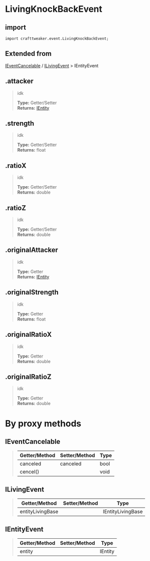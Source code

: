 # LivingKnockBackEvent

## import
`import crafttweaker.event.LivingKnockBackEvent;`

## Extended from
[IEventCancelable](/CraftTweaker/Vanilla/Events/IEventCancelable.md) / [ILivingEvent](/CraftTweaker/Vanilla/Events/ILivingEvent.md) > IEntityEvent

## .attacker
> idk
>
> **Type:** Getter/Setter  
> **Returns:** [IEntity](/CraftTweaker/Vanilla/Entities/IEntity.md) 

## .strength
> idk
>
> **Type:** Getter/Setter  
> **Returns:** float

## .ratioX
> idk
>
> **Type:** Getter/Setter  
> **Returns:** double

## .ratioZ
> idk
>
> **Type:** Getter/Setter  
> **Returns:** double

## .originalAttacker
> idk
>
> **Type:** Getter  
> **Returns:** [IEntity](/CraftTweaker/Vanilla/Entities/IEntity.md)

## .originalStrength
> idk
>
> **Type:** Getter  
> **Returns:** float

## .originalRatioX
> idk
>
> **Type:** Getter  
> **Returns:** double

## .originalRatioZ
> idk
>
> **Type:** Getter  
> **Returns:** double

# By proxy methods

## IEventCancelable
> | Getter/Method   | Setter/Method     | Type                  |
> |-----------------|-------------------|-----------------------|
> | canceled        | canceled          | bool                  |
> | cencel()        |                   | void                  |

## ILivingEvent
> | Getter/Method   | Setter/Method     | Type                  |
> |-----------------|-------------------|-----------------------|
> | entityLivingBase|                   | IEntityLivingBase     |

## IEntityEvent
> | Getter/Method   | Setter/Method     | Type                  |
> |-----------------|-------------------|-----------------------|
> | entity          |                   | IEntity               |